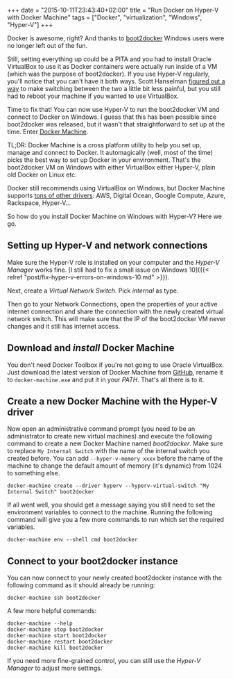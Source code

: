 +++
date = "2015-10-11T23:43:40+02:00"
title = "Run Docker on Hyper-V with Docker Machine"
tags = ["Docker", "virtualization", "Windows", "Hyper-V"]
+++

Docker is awesome, right? And thanks to [boot2docker](http://boot2docker.io) Windows users were no longer left out of the fun.

Still, setting everything up could be a PITA and you had to install Oracle VirtualBox to use it as Docker containers were actually run inside of a VM (which was the purpose of boot2docker). If you use Hyper-V regularly, you'll notice that you can't have it both ways. Scott Hanselman [figured out a way](http://www.hanselman.com/blog/SwitchEasilyBetweenVirtualBoxAndHyperVWithABCDEditBootEntryInWindows81.aspx) to make switching between the two a little bit less painful, but you still had to reboot your machine if you wanted to use VirtualBox.

Time to fix that! You can now use Hyper-V to run the boot2docker VM and connect to Docker on Windows. I guess that this has been possible since boot2docker was released, but it wasn't that straightforward to set up at the time. Enter [Docker Machine](https://docs.docker.com/machine/).

TL;DR: Docker Machine is a cross platform utility to help you set up, manage and connect to Docker. It automagically (well, most of the time) picks the best way to set up Docker in your environment. That's the boot2docker VM on Windows with either VirtualBox either Hyper-V, plain old Docker on Linux etc.

Docker still recommends using VirtualBox on Windows, but Docker Machine supports [tons of other drivers](https://docs.docker.com/machine/drivers/): AWS, Digital Ocean, Google Compute, Azure, Rackspace, Hyper-V...

So how do you install Docker Machine on Windows with Hyper-V? Here we go.

## Setting up Hyper-V and network connections

Make sure the Hyper-V role is installed on your computer and the *Hyper-V Manager* works fine. [I still had to fix a small issue on Windows 10]({{< relref "post/fix-hyper-v-errors-on-windows-10.md" >}}).

Next, create a *Virtual Network Switch*. Pick *internal* as type.

Then go to your Network Connections, open the properties of your active internet connection and share the connection with the newly created virtual network switch. This will make sure that the IP of the boot2docker VM never changes and it still has internet access.

## Download and *install* Docker Machine

You don't need Docker Toolbox if you're not going to use Oracle VirtualBox. Just download the latest version of Docker Machine from [GitHub](https://github.com/docker/machine/releases/), rename it to `docker-machine.exe` and put it in your *PATH*. That's all there is to it.

## Create a new Docker Machine with the Hyper-V driver

Now open an administrative command prompt (you need to be an administrator to create new virtual machines) and execute the following command to create a new Docker Machine named *boot2docker*. Make sure to replace `My Internal Switch` with the name of the internal switch you created before. You can add `--hyper-v-memory xxxx` before the name of the machine to change the default amount of memory (it's dynamic) from 1024 to something else.

```shell
docker-machine create --driver hyperv --hyperv-virtual-switch "My Internal Switch" boot2docker
```
	
If all went well, you should get a message saying you still need to set the environment variables to connect to the machine. Running the following command will give you a few more commands to run which set the required variables.

```shell
docker-machine env --shell cmd boot2docker
```
	
## Connect to your boot2docker instance
	
You can now connect to your newly created boot2docker instance with the following command as it should already be running:

```shell
docker-machine ssh boot2docker
```
	
A few more helpful commands:

```shell
docker-machine --help
docker-machine stop boot2docker
docker-machine start boot2docker
docker-machine restart boot2docker
docker-machine kill boot2docker
```
	
If you need more fine-grained control, you can still use the *Hyper-V Manager* to adjust more settings.